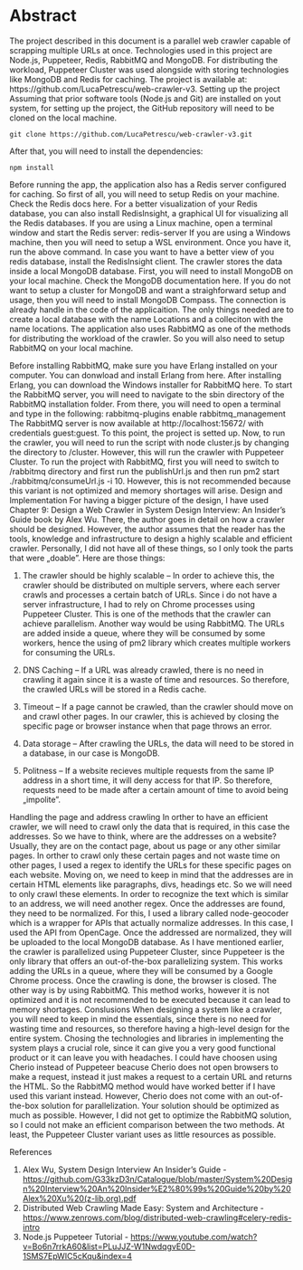 <h1>Abstract</h1>
	The project described in this document is a parallel web crawler capable of scrapping multiple URLs at once. Technologies used in this project are Node.js, Puppeteer, Redis, RabbitMQ and MongoDB. For distributing the workload, Puppeteer Cluster was used alongside with storing technologies like MongoDB and Redis for caching.
The project is available at: https://github.com/LucaPetrescu/web-crawler-v3.
Setting up the project
	Assuming that prior software tools (Node.js and Git) are installed on yout system, for setting up the project, the GitHub repository will need to be cloned on the local machine. 

````
git clone https://github.com/LucaPetrescu/web-crawler-v3.git
````
After that, you will need to install the dependencies:

````
npm install
````
Before running the app, the application also has a Redis server configured for caching. So first of all, you will need to setup Redis on your machine. Check the Redis docs here. For a better visualization of your Redis database, you can also install RedisInsight, a graphical UI for visualizing all the Redis databases.
If you are using a Linux machine, open a terminal window and start the Redis server:
redis-server
If you are using a Windows machine, then you will need to setup a WSL environment. Once you have it, run the above command.
In case you want to have a better view of you redis database, install the RedisInsight client.
The crawler stores the data inside a local MongoDB database. First, you will need to install MongoDB on your local machine. Check the MongoDB documentation here. If you do not want to setup a cluster for MongoDB and want a straighforward setup and usage, then you will need to install MongoDB Compass. The connection is already handle in the code of the applicaition. The only things needed are to create a local database with the name Locations and a colleciton with the name locations.
The application also uses RabbitMQ as one of the methods for distributing the workload of the crawler. So you will also need to setup RabbitMQ on your local machine.

Before installing RabbitMQ, make sure you have Erlang installed on your computer. You can donwload and install Erlang from here. After installing Erlang, you can download the Windows installer for RabbitMQ here. 
To start the RabbitMQ server, you will need to navigate to the sbin directory of the RabbitMQ installation folder. From there, you will need to open a terminal and type in the following:
rabbitmq-plugins enable rabbitmq_management
	The RabbitMQ server is now available at http://localhost:15672/ with credentials guest:guest.
	To this point, the project is setted up. Now, to run the crawler, you will need to run the script with node cluster.js by changing the directory to /cluster. However, this will run the crawler with Puppeteer Cluster.
	To run the project with RabbitMQ, first you will need to switch to /rabbitmq directory and first run the publishUrl.js and then run pm2 start ./rabbitmq/consumeUrl.js -i 10. However, this is not recommended because this variant is not optimized and memory shortages will arise.
Design and Implementation
	For having a bigger picture of the design, I have used Chapter 9: Design a Web Crawler in System Design Interview: An Insider’s Guide book by Alex Wu. There, the author goes in detail on how a crawler should be designed. However, the author assumes that the reader has the tools, knowledge and infrastructure to design a highly scalable and efficient crawler. Personally, I did not have all of these things, so I only took the parts that were „doable”. Here are those things:
1.	The crawler should be highly scalable – In order to achieve this, the crawler should be distributed on multiple servers, where each server crawls and processes a certain batch of URLs. Since i do not have a server infrastructure, I had to rely on Chrome processes using Puppeteer Cluster. This is one of the methods that the crawler can achieve parallelism. Another way would be using RabbitMQ. The URLs are added inside a queue, where they will be consumed by some workers, hence the using of pm2 library which creates multiple workers for consuming the URLs.

2.	DNS Caching – If a URL was already crawled, there is no need in crawling it again since it is a waste of time and resources. So therefore, the crawled URLs will be stored in a Redis cache.

3.	Timeout – If a page cannot be crawled, than the crawler should move on and crawl other pages. In our crawler, this is achieved by closing the specific page or browser instance when that page throws an error.

4.	Data storage – After crawling the URLs, the data will need to be stored in a database, in our case is MongoDB.

5.	Politness – If a website recieves multiple requests from the same IP address in a short time, it will deny access for that IP. So therefore, requests need to be made after a certain amount of time to avoid being „impolite”.

Handling the page and address crawling
	In orther to have an efficient crawler, we will need to crawl only the data that is required, in this case the addresses. So we have to think, where are the addresses on a website? Usually, they are on the contact page, about us page or any other similar pages. In orther to crawl only these certain pages and not waste time on other pages, I used a regex to identify the URLs for these specific pages on each website.
	Moving on, we need to keep in mind that the addresses are in certain HTML elements like paragraphs, divs, headings etc. So we will need to only crawl these elements. In order to recognize the text which is similar to an address, we will need another regex.
	Once the addresses are found, they need to be normalized. For this, I used a library called node-geocoder which is a wrapper for APIs that actually normalize addresses. In this case, I used the API from OpenCage. Once the addressed are normalized, they will be uploaded to the local MongoDB database.
	As I have mentioned earlier, the crawler is parallelized using Puppeteer Cluster, since Puppeteer is the only library that offers an out-of-the-box parallelizing system. This works adding the URLs in a queue, where they will be consumed by a Google Chrome process. Once the crawling is done, the browser is closed.
	The other way is by using RabbitMQ. This method works, however it is not optimized and it is not recommended to be executed because it can lead to memory shortages. 
Conslusions
	When designing a system like a crawler, you will need to keep in mind the essentials, since there is no need for wasting time and resources, so therefore having a high-level design for the entire system. 
Chosing the technologies and libraries in implementing the system plays a crucial role, since it can give you a very good functional product or it can leave you with headaches. I could have choosen using Cherio instead of Puppeteer beacuse Cherio does not open browsers to make a request, instead it just makes a request to a certain URL and returns the HTML. So the RabbitMQ method would have worked better if I have used this variant instead. However, Cherio does not come with an out-of-the-box solution for parallelization. 
Your solution should be optimized as much as possible. However, I did not get to optimize the RabbitMQ solution, so I could not make an efficient comparison between the two methods. At least, the Puppeteer Cluster variant uses as little resources as possible.





References
1.	Alex Wu, System Design Interview An Insider’s Guide -https://github.com/G33kzD3n/Catalogue/blob/master/System%20Design%20Interview%20An%20Insider%E2%80%99s%20Guide%20by%20Alex%20Xu%20(z-lib.org).pdf
2.	Distributed Web Crawling Made Easy: System and Architecture - https://www.zenrows.com/blog/distributed-web-crawling#celery-redis-intro
3.	Node.js Puppeteer Tutorial - https://www.youtube.com/watch?v=Bo6n7rrkA60&list=PLuJJZ-W1NwdqgvE0D-1SMS7EpWIC5cKqu&index=4


